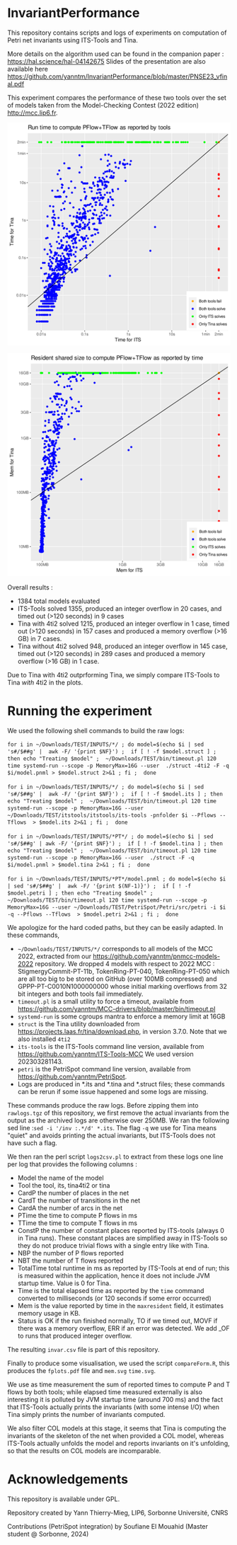 # InvariantPerformance

This repository contains scripts and logs of experiments on computation of Petri net invariants using ITS-Tools and Tina.

More details on the algorithm used can be found in the companion paper : https://hal.science/hal-04142675 
Slides of the presentation are also available here https://github.com/yanntm/InvariantPerformance/blob/master/PNSE23_vfinal.pdf

This experiment compares the performance of these two tools over the set of models taken from the Model-Checking Contest (2022 edition) http://mcc.lip6.fr.

![Time](./time.svg)

![Memory](./mem.svg)

Overall results :
* 1384 total models evaluated
* ITS-Tools solved 1355, produced an integer overflow in 20 cases, and timed out (>120 seconds) in 9 cases
* Tina with 4ti2 solved 1215, produced an integer overflow in 1 case, timed out (>120 seconds) in 157 cases and produced a memory overflow (>16 GB) in 7 cases.
* Tina without 4ti2 solved 948, produced an integer overflow in 145 case, timed out (>120 seconds) in 289 cases and produced a memory overflow (>16 GB) in 1 case.

Due to Tina with 4ti2 outprforming Tina, we simply compare ITS-Tools to Tina *with* 4ti2 in the plots.

# Running the experiment

We used the following shell commands to build the raw logs:

```
for i in ~/Downloads/TEST/INPUTS/*/ ; do model=$(echo $i | sed 's#/$##g' |  awk -F/ '{print $NF}') ;  if [ ! -f $model.struct ] ; then echo "Treating $model" ;  ~/Downloads/TEST/bin/timeout.pl 120 time systemd-run --scope -p MemoryMax=16G --user  ./struct -4ti2 -F -q $i/model.pnml > $model.struct 2>&1 ; fi ;  done

for i in ~/Downloads/TEST/INPUTS/*/ ; do model=$(echo $i | sed 's#/$##g' |  awk -F/ '{print $NF}') ;  if [ ! -f $model.its ] ; then echo "Treating $model" ;  ~/Downloads/TEST/bin/timeout.pl 120 time systemd-run --scope -p MemoryMax=16G --user ~/Downloads/TEST/itstools/itstools/its-tools -pnfolder $i --Pflows --Tflows  > $model.its 2>&1 ; fi ;  done

for i in ~/Downloads/TEST/INPUTS/*PT*/ ; do model=$(echo $i | sed 's#/$##g' | awk -F/ '{print $NF}') ;  if [ ! -f $model.tina ] ; then echo "Treating $model" ;  ~/Downloads/TEST/bin/timeout.pl 120 time systemd-run --scope -p MemoryMax=16G --user  ./struct -F -q $i/model.pnml > $model.tina 2>&1 ; fi ;  done

for i in ~/Downloads/TEST/INPUTS/*PT*/model.pnml ; do model=$(echo $i | sed 's#/$##g' |  awk -F/ '{print $(NF-1)}') ;  if [ ! -f $model.petri ] ; then echo "Treating $model" ;  ~/Downloads/TEST/bin/timeout.pl 120 time systemd-run --scope -p MemoryMax=16G --user ~/Downloads/TEST/PetriSpot/Petri/src/petri -i $i -q --Pflows --Tflows  > $model.petri 2>&1 ; fi ;  done
```

We apologize for the hard coded paths, but they can be easily adapted.
In these commands,
* `~/Downloads/TEST/INPUTS/*/` corresponds to all models of the MCC 2022, extracted from our https://github.com/yanntm/pnmcc-models-2022 repository. We dropped 4 models with respect to 2022 MCC : StigmergyCommit-PT-11b, TokenRing-PT-040, TokenRing-PT-050 which are all too big to be stored on GitHub (over 100MB compressed) and GPPP-PT-C0010N1000000000 whose initial marking overflows from 32 bit integers and both tools fail immediately. 
* `timeout.pl` is a small utility to force a timeout, available from https://github.com/yanntm/MCC-drivers/blob/master/bin/timeout.pl
* `systemd-run` is some cgroups mantra to enforce a memory limit at 16GB
* `struct` is the Tina utility downloaded from https://projects.laas.fr/tina/download.php, in version 3.7.0. Note that we also installed `4ti2`
* `its-tools` is the ITS-Tools command line version, available from https://github.com/yanntm/ITS-Tools-MCC We used version 202303281143.
* `petri` is the PetriSpot command line version, available from https://github.com/yanntm/PetriSpot.
* Logs are produced in *.its and *.tina and *.struct files; these commands can be rerun if some issue happened and some logs are missing.

These commands produce the raw logs.
Before zipping them into `rawlogs.tgz` of this repository, we first remove the actual invariants from the output as the archived logs are otherwise over 250MB.
We ran the following sed line :`sed -i '/inv :.*/d' *.its`.
The flag `-q` we use for Tina means "quiet" and avoids printing the actual invariants, but ITS-Tools does not have such a flag.

We then ran the perl script `logs2csv.pl` to extract from these logs one line per log that provides the following columns :
* Model the name of the model
* Tool the tool, its, tina4ti2 or tina
* CardP the number of places in the net
* CardT the number of transitions in the net
* CardA the number of arcs in the net
* PTime the time to compute P flows in ms
* TTime the time to compute T flows in ms
* ConstP the number of constant places reported by ITS-tools (always 0 in Tina runs). These constant places are simplified away in ITS-Tools so they do not produce trivial flows with a single entry like with Tina. 
* NBP the number of P flows reported
* NBT the number of T flows reported
* TotalTime total runtime in ms as reported by ITS-Tools at end of run; this is measured within the application, hence it does not include JVM startup time. Value is 0 for Tina.
* Time is the total elapsed time as reported by the `time` command converted to milliseconds (or 120 seconds if some error occurred)
* Mem is the value reported by time in the `maxresident` field, it estimates memory usage in KB.
* Status is OK if the run finished normally, TO if we timed out, MOVF if there was a memory overflow, ERR if an error was detected. We add _OF to runs that produced integer overflow.

The resulting `invar.csv` file is part of this repository.

Finally to produce some visualisation, we used the script `compareForm.R`, this produces the `fplots.pdf` file and `mem.svg` `time.svg`.

We use as time measurement the sum of reported times to compute P and T flows by both tools; while elapsed time
 measured externally is also interesting it is polluted by JVM startup time (around 700 ms) and the fact that ITS-Tools actually
 prints the invariants (with some intense I/O) when Tina simply prints the number of invariants computed.

We also filter COL models at this stage, it seems that Tina is computing the invariants of the skeleton of the net when provided a COL model, whereas ITS-Tools actually unfolds the model and reports invariants on it's unfolding, so that the results on COL models are incomparable.


# Acknowledgements

This repository is available under GPL.

Repository created by Yann Thierry-Mieg, LIP6, Sorbonne Université, CNRS

Contributions (PetriSpot integration) by Soufiane El Mouahid (Master student @ Sorbonne, 2024)


